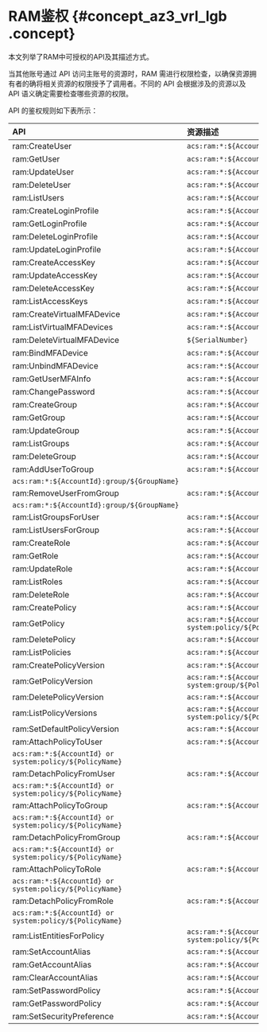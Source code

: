 # RAM鉴权 {#concept_az3_vrl_lgb .concept}

本文列举了RAM中可授权的API及其描述方式。

当其他账号通过 API 访问主账号的资源时，RAM 需进行权限检查，以确保资源拥有者的确将相关资源的权限授予了调用者。不同的 API 会根据涉及的资源以及 API 语义确定需要检查哪些资源的权限。

API 的鉴权规则如下表所示：

|API|资源描述|
|:--|:---|
|ram:CreateUser|`acs:ram:*:${AccountId}:user/*`|
|ram:GetUser|`acs:ram:*:${AccountId}:user/${UserName}`|
|ram:UpdateUser|`acs:ram:*:${AccountId}:user/${UserName}`|
|ram:DeleteUser|`acs:ram:*:${AccountId}:user/${UserName}`|
|ram:ListUsers|`acs:ram:*:${AccountId}:user/*`|
|ram:CreateLoginProfile|`acs:ram:*:${AccountId}:user/${UserName}`|
|ram:GetLoginProfile|`acs:ram:*:${AccountId}:user/${UserName}`|
|ram:DeleteLoginProfile|`acs:ram:*:${AccountId}:user/${UserName}`|
|ram:UpdateLoginProfile|`acs:ram:*:${AccountId}:user/${UserName}`|
|ram:CreateAccessKey|`acs:ram:*:${AccountId}:user/${UserName}`|
|ram:UpdateAccessKey|`acs:ram:*:${AccountId}:user/${UserName}`|
|ram:DeleteAccessKey|`acs:ram:*:${AccountId}:user/${UserName}`|
|ram:ListAccessKeys|`acs:ram:*:${AccountId}:user/${UserName}`|
|ram:CreateVirtualMFADevice|`acs:ram:*:${AccountId}:mfa/*`|
|ram:ListVirtualMFADevices|`acs:ram:*:${AccountId}:mfa/*`|
|ram:DeleteVirtualMFADevice|`${SerialNumber}`|
|ram:BindMFADevice|`acs:ram:*:${AccountId}:user/${UserName}`|
|ram:UnbindMFADevice|`acs:ram:*:${AccountId}:user/${UserName}`|
|ram:GetUserMFAInfo|`acs:ram:*:${AccountId}:user/${UserName}`|
|ram:ChangePassword|`acs:ram:*:${AccountId}:user/${UserName}`|
|ram:CreateGroup|`acs:ram:*:${AccountId}:group/*`|
|ram:GetGroup|`acs:ram:*:${AccountId}:group/${GroupName}`|
|ram:UpdateGroup|`acs:ram:*:${AccountId}:group/${GroupName}`|
|ram:ListGroups|`acs:ram:*:${AccountId}:group/*`|
|ram:DeleteGroup|`acs:ram:*:${AccountId}:group/${GroupName}`|
|ram:AddUserToGroup|`acs:ram:*:${AccountId}:user/${UserName}`|
|`acs:ram:*:${AccountId}:group/${GroupName}`|
|ram:RemoveUserFromGroup|`acs:ram:*:${AccountId}:user/${UserName}`|
|`acs:ram:*:${AccountId}:group/${GroupName}`|
|ram:ListGroupsForUser|`acs:ram:*:${AccountId}:user/${UserName}`|
|ram:ListUsersForGroup|`acs:ram:*:${AccountId}:group/${GroupName}`|
|ram:CreateRole|`acs:ram:*:${AccountId}:role/*`|
|ram:GetRole|`acs:ram:*:${AccountId}:role/${RoleName}`|
|ram:UpdateRole|`acs:ram:*:${AccountId}:role/${RoleName}`|
|ram:ListRoles|`acs:ram:*:${AccountId}:role/*`|
|ram:DeleteRole|`acs:ram:*:${AccountId}:role/${RoleName}`|
|ram:CreatePolicy|`acs:ram:*:${AccountId}:policy/*`|
|ram:GetPolicy|`acs:ram:*:${AccountId} or system:policy/${PolicyName}`|
|ram:DeletePolicy|`acs:ram:*:${AccountId}:policy/${PolicyName}`|
|ram:ListPolicies|`acs:ram:*:${AccountId}:policy/*`|
|ram:CreatePolicyVersion|`acs:ram:*:${AccountId}:policy/${PolicyName}`|
|ram:GetPolicyVersion|`acs:ram:*:${AccountId} or system:group/${PolicyName}`|
|ram:DeletePolicyVersion|`acs:ram:*:${AccountId}:policy/${PolicyName}`|
|ram:ListPolicyVersions|`acs:ram:*:${AccountId} or system:policy/${PolicyName}`|
|ram:SetDefaultPolicyVersion|`acs:ram:*:${AccountId}:policy/${PolicyName}`|
|ram:AttachPolicyToUser|`acs:ram:*:${AccountId}:user/${UserName}`|
|`acs:ram:*:${AccountId} or system:policy/${PolicyName}`|
|ram:DetachPolicyFromUser|`acs:ram:*:${AccountId}:user/${UserName}`|
|`acs:ram:*:${AccountId} or system:policy/${PolicyName}`|
|ram:AttachPolicyToGroup|`acs:ram:*:${AccountId}:group/${GroupName}`|
|`acs:ram:*:${AccountId} or system:policy/${PolicyName}`|
|ram:DetachPolicyFromGroup|`acs:ram:*:${AccountId}:group/${GroupName}`|
|`acs:ram:*:${AccountId} or system:policy/${PolicyName}`|
|ram:AttachPolicyToRole|`acs:ram:*:${AccountId}:role/${RoleName}`|
|`acs:ram:*:${AccountId} or system:policy/${PolicyName}`|
|ram:DetachPolicyFromRole|`acs:ram:*:${AccountId}:role/${RoleName}`|
|`acs:ram:*:${AccountId} or system:policy/${PolicyName}`|
|ram:ListEntitiesForPolicy|`acs:ram:*:${AccountId} or system:policy/${PolicyName}`|
|ram:SetAccountAlias|`acs:ram:*:${AccountId}:*`|
|ram:GetAccountAlias|`acs:ram:*:${AccountId}:*`|
|ram:ClearAccountAlias|`acs:ram:*:${AccountId}:*`|
|ram:SetPasswordPolicy|`acs:ram:*:${AccountId}:*`|
|ram:GetPasswordPolicy|`acs:ram:*:${AccountId}:*`|
|ram:SetSecurityPreference|`acs:ram:*:${AccountId}:*`|

